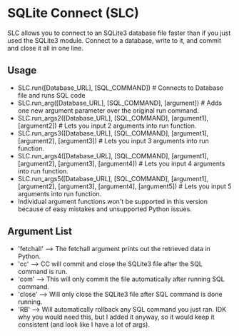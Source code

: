 # SQLite Connect (SLC) 

SLC allows you to connect to an SQLite3 database file faster than if you just used the SQLite3 module. Connect to a database, write to it, and commit and close it all in one line.

## Usage

- SLC.run([Database_URL], [SQL_COMMAND]) # Connects to Database file and runs SQL code
- SLC.run_arg([Database_URL], [SQL_COMMAND], [argument]) # Adds one new argument parameter over the original run command.
- SLC.run_args2([Database_URL], [SQL_COMMAND], [argument1], [argument2]) # Lets you input 2 arguments into run function.
- SLC.run_args3([Database_URL], [SQL_COMMAND], [argument1], [argument2], [argument3]) # Lets you input 3 arguments into run function.
- SLC.run_args4([Database_URL], [SQL_COMMAND], [argument1], [argument2], [argument3], [argument4]) # Lets you input 4 arguments into run function.
- SLC.run_args5([Database_URL], [SQL_COMMAND], [argument1], [argument2], [argument3], [argument4], [argument5]) # Lets you input 5 arguments into run function.
- Individual argument functions won't be supported in this version because of easy mistakes and unsupported Python issues.

## Argument List

- 'fetchall' --> The fetchall argument prints out the retrieved data in Python.
- 'cc' --> CC will commit and close the SQLite3 file after the SQL command is run.
- 'com' --> This will only commit the file automatically after running SQL command.
- 'close' --> Will only close the SQLite3 file after SQL command is done running.
- 'RB' --> Will automatically rollback any SQL command you just ran. IDK why you would need this, but I added it anyway, so it would keep it consistent (and look like I have a lot of args).
